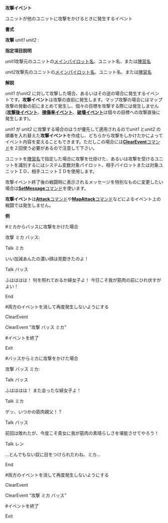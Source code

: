 **攻撃イベント**

ユニットが他のユニットに攻撃をかけるときに発生するイベント

**書式**

**攻撃** *unit1* *unit2* :

**指定項目説明**

*unit1*攻撃元のユニットの[メインパイロット名](メインパイロット名)、ユニット名、または[陣営名](陣営名)

*unit2*攻撃先のユニットの[メインパイロット名](メインパイロット名)、ユニット名、または[陣営名](陣営名)

**解説**

*unit1* が*unit2* に対して攻撃した場合、あるいはその逆の場合に発生するイベントです。**攻撃イベント**は攻撃の直前に発生します。マップ攻撃の場合にはマップ攻撃の発動の前にまとめて発生し、個々の目標を攻撃する際には発生しません([**攻撃後イベント**](攻撃後イベント)、[**損傷率イベント**](損傷率イベント)、[**破壊イベント**](破壊イベント)は個々の目標への攻撃直後に発生します)。

*unit1* が *unit2* に攻撃する場合のほうが優先して適用されるので*unit1* と*unit2* の順番を入れ替えた**攻撃イベント**を作成し、どちらから攻撃をしかけたかによってイベント内容を変えることもできます。ただしこの場合には[**ClearEvent**コマンド](ClearEventコマンド)を２回使う必要があるので注意して下さい。

ユニットを[陣営名](陣営名)で指定した場合に攻撃を仕掛けた、あるいは攻撃を受けるユニットを識別するにはシステム変数対象パイロット、相手パイロットまたは対象ユニットＩＤ、相手ユニットＩＤを使用します。

攻撃イベント終了後の戦闘時に表示されるメッセージを特別なものに変更したい場合は[**SetMessage**コマンド](SetMessageコマンド)を使います。

**攻撃イベント**は[**Attack**コマンド](Attackコマンド)や[**MapAttack**コマンド](MapAttackコマンド)などによるイベント上の戦闘では発生しません。

**例**

#ミカからバッスに攻撃をかけた場合

攻撃 ミカ バッス:

Talk ミカ

いい加減あんたの濃い顔は見飽きたのよ！

Talk バッス

ふはははは！ 何を照れておるか婦女子よ！ 今日こそ我が筋肉の前にひれ伏すがよい！

End

#両方のイベントを消して再度発生しないようにする

ClearEvent

ClearEvent "攻撃 バッス ミカ"

#イベントを終了

Exit

#バッスからミカに攻撃をかけた場合

攻撃 バッス ミカ:

Talk バッス

ふはははは！ また会ったな婦女子よ！

Talk ミカ

ゲッ、いつかの筋肉親父！？

Talk バッス

前回は敗れたが、今度こそ貴女に我が筋肉の素晴らしさを堪能させてやろう！

Talk レン

…とんでもない奴に目をつけられたわね、ミカ…

End

#両方のイベントを消して再度発生しないようにする

ClearEvent

ClearEvent "攻撃 ミカ バッス"

#イベントを終了

Exit
